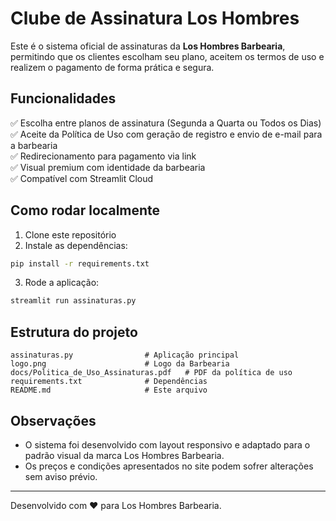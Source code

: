 
# Clube de Assinatura Los Hombres

Este é o sistema oficial de assinaturas da **Los Hombres Barbearia**, permitindo que os clientes escolham seu plano, aceitem os termos de uso e realizem o pagamento de forma prática e segura.

## Funcionalidades

✅ Escolha entre planos de assinatura (Segunda a Quarta ou Todos os Dias)  
✅ Aceite da Política de Uso com geração de registro e envio de e-mail para a barbearia  
✅ Redirecionamento para pagamento via link  
✅ Visual premium com identidade da barbearia  
✅ Compatível com Streamlit Cloud

## Como rodar localmente

1. Clone este repositório
2. Instale as dependências:

```bash
pip install -r requirements.txt
```

3. Rode a aplicação:

```bash
streamlit run assinaturas.py
```

## Estrutura do projeto

```
assinaturas.py                # Aplicação principal
logo.png                      # Logo da Barbearia
docs/Politica_de_Uso_Assinaturas.pdf   # PDF da política de uso
requirements.txt              # Dependências
README.md                     # Este arquivo
```

## Observações

- O sistema foi desenvolvido com layout responsivo e adaptado para o padrão visual da marca Los Hombres Barbearia.
- Os preços e condições apresentados no site podem sofrer alterações sem aviso prévio.

---

Desenvolvido com ❤️ para Los Hombres Barbearia.
